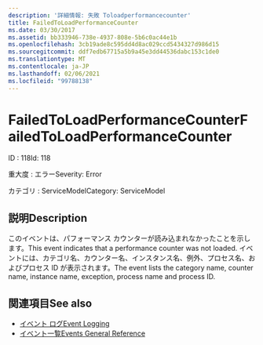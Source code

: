 ```yaml
---
description: '詳細情報: 失敗 Toloadperformancecounter'
title: FailedToLoadPerformanceCounter
ms.date: 03/30/2017
ms.assetid: bb333946-738e-4937-808e-5b6c0ac44e1b
ms.openlocfilehash: 3cb19ade8c595dd4d8ac029ccd5434327d986d15
ms.sourcegitcommit: ddf7edb67715a5b9a45e3dd44536dabc153c1de0
ms.translationtype: MT
ms.contentlocale: ja-JP
ms.lasthandoff: 02/06/2021
ms.locfileid: "99788138"
---
```

# <a name="failedtoloadperformancecounter"></a><span data-ttu-id="11c8d-103">FailedToLoadPerformanceCounter</span><span class="sxs-lookup"><span data-stu-id="11c8d-103">FailedToLoadPerformanceCounter</span></span>

<span data-ttu-id="11c8d-104">ID : 118</span><span class="sxs-lookup"><span data-stu-id="11c8d-104">Id: 118</span></span>  
  
 <span data-ttu-id="11c8d-105">重大度 : エラー</span><span class="sxs-lookup"><span data-stu-id="11c8d-105">Severity: Error</span></span>  
  
 <span data-ttu-id="11c8d-106">カテゴリ : ServiceModel</span><span class="sxs-lookup"><span data-stu-id="11c8d-106">Category: ServiceModel</span></span>  
  
## <a name="description"></a><span data-ttu-id="11c8d-107">説明</span><span class="sxs-lookup"><span data-stu-id="11c8d-107">Description</span></span>  

 <span data-ttu-id="11c8d-108">このイベントは、パフォーマンス カウンターが読み込まれなかったことを示します。</span><span class="sxs-lookup"><span data-stu-id="11c8d-108">This event indicates that a performance counter was not loaded.</span></span> <span data-ttu-id="11c8d-109">イベントには、カテゴリ名、カウンター名、インスタンス名、例外、プロセス名、およびプロセス ID が表示されます。</span><span class="sxs-lookup"><span data-stu-id="11c8d-109">The event lists the category name, counter name, instance name, exception, process name and process ID.</span></span>  
  
## <a name="see-also"></a><span data-ttu-id="11c8d-110">関連項目</span><span class="sxs-lookup"><span data-stu-id="11c8d-110">See also</span></span>

- [<span data-ttu-id="11c8d-111">イベント ログ</span><span class="sxs-lookup"><span data-stu-id="11c8d-111">Event Logging</span></span>](index.md)
- [<span data-ttu-id="11c8d-112">イベント一覧</span><span class="sxs-lookup"><span data-stu-id="11c8d-112">Events General Reference</span></span>](events-general-reference.md)
